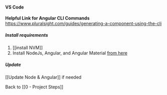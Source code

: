 #### VS Code
**Helpful Link for Angular CLI Commands**
<https://www.pluralsight.com/guides/generating-a-component-using-the-cli>
##### Install requirements
1. [[install NVM]]
2. Install NodeJs, Angular, and Angular Material [from here](https://docs.google.com/document/d/1tVy1U7zdcvKKFOJ-OWY6wCle3-ts72Z7arhPSV35mUk/edit?usp=sharing)

##### Update
[[Update Node & Angular]] if needed

Back to [[0 - Project Steps]]